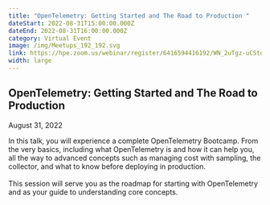 ```yaml
---
title: "OpenTelemetry: Getting Started and The Road to Production "
dateStart: 2022-08-31T15:00:00.000Z
dateEnd: 2022-08-31T16:00:00.000Z
category: Virtual Event
image: /img/Meetups_192_192.svg
link: https://hpe.zoom.us/webinar/register/6416594416192/WN_2uTgz-uCStqF6BKjRaxA8A
width: large
---
```

## OpenTelemetry: Getting Started and The Road to Production 

August 31, 2022

In this talk, you will experience a complete OpenTelemetry Bootcamp. From the very basics, including what OpenTelemetry is and how it can help you, all the way to advanced concepts such as managing cost with sampling, the collector, and what to know before deploying in production.\
\
This session will serve you as the roadmap for starting with OpenTelemetry and as your guide to understanding core concepts.